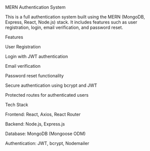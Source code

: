 MERN Authentication System

This is a full authentication system built using the MERN (MongoDB, Express, React, Node.js) stack. It includes features such as user registration, login, email verification, and password reset.

Features

User Registration

Login with JWT authentication

Email verification

Password reset functionality

Secure authentication using bcrypt and JWT

Protected routes for authenticated users

Tech Stack

Frontend: React, Axios, React Router

Backend: Node.js, Express.js

Database: MongoDB (Mongoose ODM)

Authentication: JWT, bcrypt, Nodemailer
